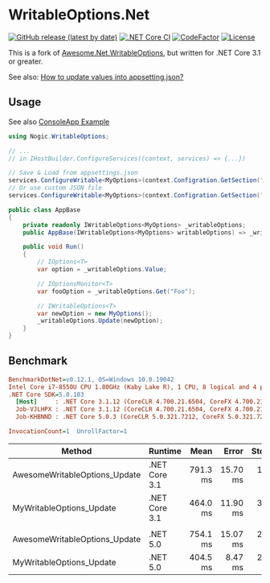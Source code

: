 # WritableOptions.Net

[![GitHub release (latest by date)](https://img.shields.io/github/v/release/nogic1008/WritableOptions.Net)](https://github.com/nogic1008/WritableOptions.Net/releases)
[![.NET Core CI](https://github.com/nogic1008/WritableOptions.Net/actions/workflows/dotnetcore.yml/badge.svg)](https://github.com/nogic1008/WritableOptions.Net/actions/workflows/dotnetcore.yml)
[![CodeFactor](https://www.codefactor.io/repository/github/nogic1008/WritableOptions.Net/badge)](https://www.codefactor.io/repository/github/nogic1008/WritableOptions.Net)
[![License](https://img.shields.io/github/license/nogic1008/WritableOptions.Net)](LICENSE)

This is a fork of [Awesome.Net.WritableOptions](https://github.com/Nongzhsh/Awesome.Net.WritableOptions), but written for .NET Core 3.1 or greater.

See also: [How to update values into appsetting.json?](https://stackoverflow.com/questions/40970944/how-to-update-values-into-appsetting-json)

## Usage

See also [ConsoleApp Example](./sandbox/ConsoleAppExample/)

```csharp
using Nogic.WritableOptions;

// ...
// in IHostBuilder.ConfigureServices((context, services) => {...})

// Save & Load from appsettings.json
services.ConfigureWritable<MyOptions>(context.Configration.GetSection("MySection"));
// Or use custom JSON file
services.ConfigureWritable<MyOptions>(context.Configration.GetSection("MySection"), "Resources/mysettings.json");
```

```csharp
public class AppBase
{
    private readonly IWritableOptions<MyOptions> _writableOptions;
    public AppBase(IWritableOptions<MyOptions> writableOptions) => _writableOptions = writableOptions;

    public void Run()
    {
        // IOptions<T>
        var option = _writableOptions.Value;

        // IOptionsMonitor<T>
        var fooOption = _writableOptions.Get("Foo");

        // IWritableOptions<T>
        var newOption = new MyOptions();
        _writableOptions.Update(newOption);
    }
}
```

## Benchmark

``` ini
BenchmarkDotNet=v0.12.1, OS=Windows 10.0.19042
Intel Core i7-8550U CPU 1.80GHz (Kaby Lake R), 1 CPU, 8 logical and 4 physical cores
.NET Core SDK=5.0.103
  [Host]     : .NET Core 3.1.12 (CoreCLR 4.700.21.6504, CoreFX 4.700.21.6905), X64 RyuJIT
  Job-VJLHPX : .NET Core 3.1.12 (CoreCLR 4.700.21.6504, CoreFX 4.700.21.6905), X64 RyuJIT
  Job-KHBNND : .NET Core 5.0.3 (CoreCLR 5.0.321.7212, CoreFX 5.0.321.7212), X64 RyuJIT

InvocationCount=1  UnrollFactor=1  
```

|                        Method |       Runtime |     Mean |    Error |   StdDev | Ratio | RatioSD |
|------------------------------ |-------------- |---------:|---------:|---------:|------:|--------:|
| AwesomeWritableOptions_Update | .NET Core 3.1 | 791.3 ms | 15.70 ms | 16.12 ms |  1.00 |    0.00 |
|      MyWritableOptions_Update | .NET Core 3.1 | 464.0 ms | 11.90 ms | 35.09 ms |  0.61 |    0.03 |
|                               |               |          |          |          |       |         |
| AwesomeWritableOptions_Update | .NET 5.0      | 754.1 ms | 15.07 ms | 27.17 ms |  1.00 |    0.00 |
|      MyWritableOptions_Update | .NET 5.0      | 404.5 ms |  8.47 ms | 24.85 ms |  0.55 |    0.04 |
